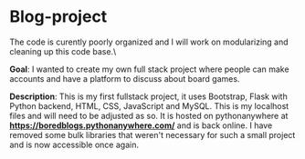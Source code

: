 # Blog-project

The code is curently poorly organized and I will work on modularizing and cleaning up this code base.\

**Goal**: I wanted to create my own full stack project where people can make accounts and have a platform to discuss about board games.

**Description**:
This is my first fullstack project, it uses Bootstrap, Flask with Python backend, HTML, CSS, JavaScript and MySQL.
This is my localhost files and will need to be adjusted as so.
It is hosted on pythonanywhere at **https://boredblogs.pythonanywhere.com/** and is back online. I have removed some bulk libraries that weren't necessary for such a small project and is now accessible once again.

